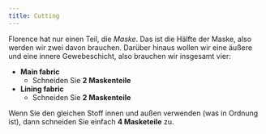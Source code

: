 ```yaml
---
title: Cutting
---
```


Florence hat nur einen Teil, die *Maske*. Das ist die Hälfte der Maske, also werden wir zwei davon brauchen. Darüber hinaus wollen wir eine äußere und eine innere Gewebeschicht, also brauchen wir insgesamt vier:

 - **Main fabric**
   - Schneiden Sie **2 Maskenteile**
 - **Lining fabric**
   - Schneiden Sie **2 Maskenteile**

Wenn Sie den gleichen Stoff innen und außen verwenden (was in Ordnung ist), dann schneiden Sie einfach **4 Masketeile** zu.
